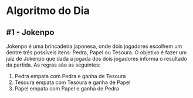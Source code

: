 # Algoritmo do Dia

## #1 - Jokenpo

Jokenpo é uma brincadeira japonesa, onde dois jogadores escolhem um dentre três possíveis itens: Pedra, Papel ou Tesoura.
O objetivo é fazer um juiz de Jokenpo que dada a jogada dos dois jogadores informa o resultado da partida.
As regras são as seguintes:
1. Pedra empata com Pedra e ganha de Tesoura
2. Tesoura empata com Tesoura e ganha de Papel
3. Papel empata com Papel e ganha de Pedra